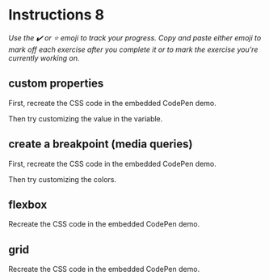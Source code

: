# Instructions 8

*Use the ✔️ or ⭐️ emoji to track your progress. Copy and paste either emoji to mark off each exercise after you complete it or to mark the exercise you're currently working on.*

## custom properties

First, recreate the CSS code in the embedded CodePen demo.

Then try customizing the value in the variable.


## create a breakpoint (media queries)

First, recreate the CSS code in the embedded CodePen demo.

Then try customizing the colors.


## flexbox

Recreate the CSS code in the embedded CodePen demo.


## grid

Recreate the CSS code in the embedded CodePen demo.
